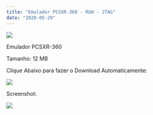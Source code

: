 ```yaml
---
title: "Emulador PCSXR-360 - RGH - JTAG"
date: "2020-05-29"
---
```


[![](https://1.bp.blogspot.com/-9BjEyt3ypUo/XtBkp9-c7SI/AAAAAAAAHfI/UTyVbEqBh4YGYGYJoCbUNuY8bqCJAhbmQCK4BGAsYHg/1472740495-media-300x169.jpg)](https://1.bp.blogspot.com/-9BjEyt3ypUo/XtBkp9-c7SI/AAAAAAAAHfI/UTyVbEqBh4YGYGYJoCbUNuY8bqCJAhbmQCK4BGAsYHg/1472740495-media-300x169.jpg)

Emulador PCSXR-360 

Tamanho: 12 MB

Clique Abaixo para fazer o Download Automaticamente:

[![](https://1.bp.blogspot.com/-7OHuV8amnz4/XtBf9NtCWFI/AAAAAAAAHbw/hpyh0G0k3GswviMYsgdBXyVf0x6_jnf_ACK4BGAsYHg/MEGA.png)](https://zee.gl/HFTepK8X)

Screenshot:

[![](https://1.bp.blogspot.com/-rJNNB48TnlU/XtBmBe3jhWI/AAAAAAAAHfo/5C1mWHj3XbMT0voeMGYhJXfrlAYBhl-LACK4BGAsYHg/s320/hqdefault{df0b4067d4cf89da3ca8e6c7a68e90e99b01985f87ec33497998002e9f13b411}2B{df0b4067d4cf89da3ca8e6c7a68e90e99b01985f87ec33497998002e9f13b411}25281{df0b4067d4cf89da3ca8e6c7a68e90e99b01985f87ec33497998002e9f13b411}2529.jpg)](https://1.bp.blogspot.com/-rJNNB48TnlU/XtBmBe3jhWI/AAAAAAAAHfo/5C1mWHj3XbMT0voeMGYhJXfrlAYBhl-LACK4BGAsYHg/hqdefault{df0b4067d4cf89da3ca8e6c7a68e90e99b01985f87ec33497998002e9f13b411}2B{df0b4067d4cf89da3ca8e6c7a68e90e99b01985f87ec33497998002e9f13b411}25281{df0b4067d4cf89da3ca8e6c7a68e90e99b01985f87ec33497998002e9f13b411}2529.jpg)
